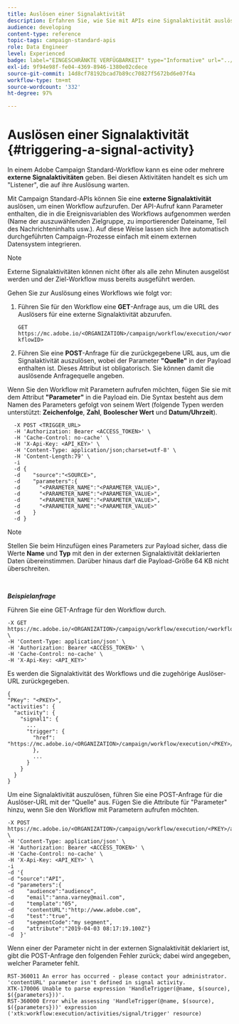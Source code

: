 ```yaml
---
title: Auslösen einer Signalaktivität
description: Erfahren Sie, wie Sie mit APIs eine Signalaktivität auslösen können.
audience: developing
content-type: reference
topic-tags: campaign-standard-apis
role: Data Engineer
level: Experienced
badge: label="EINGESCHRÄNKTE VERFÜGBARKEIT" type="Informative" url="../campaign-standard-migration-home.md" tooltip="Auf Campaign Standard migrierter Benutzer beschränkt"
exl-id: 9f94e98f-fe04-4369-8946-1380e02cdece
source-git-commit: 14d8cf78192bcad7b89cc70827f5672bd6e07f4a
workflow-type: tm+mt
source-wordcount: '332'
ht-degree: 97%

---
```


# Auslösen einer Signalaktivität {#triggering-a-signal-activity}

In einem Adobe Campaign Standard-Workflow kann es eine oder mehrere **externe Signalaktivitäten** geben. Bei diesen Aktivitäten handelt es sich um &quot;Listener&quot;, die auf ihre Auslösung warten.

Mit Campaign Standard-APIs können Sie eine **externe Signalaktivität** auslösen, um einen Workflow aufzurufen. Der API-Aufruf kann Parameter enthalten, die in die Ereignisvariablen des Workflows aufgenommen werden (Name der auszuwählenden Zielgruppe, zu importierender Dateiname, Teil des Nachrichteninhalts usw.). Auf diese Weise lassen sich Ihre automatisch durchgeführten Campaign-Prozesse einfach mit einem externen Datensystem integrieren.

>[!NOTE]
>
>Externe Signalaktivitäten können nicht öfter als alle zehn Minuten ausgelöst werden und der Ziel-Workflow muss bereits ausgeführt werden.

Gehen Sie zur Auslösung eines Workflows wie folgt vor:

1. Führen Sie für den Workflow eine **GET**-Anfrage aus, um die URL des Auslösers für eine externe Signalaktivität abzurufen.

   `GET https://mc.adobe.io/<ORGANIZATION>/campaign/workflow/execution/<workflowID>`

1. Führen Sie eine **POST**-Anfrage für die zurückgegebene URL aus, um die Signalaktivität auszulösen, wobei der Parameter **&quot;Quelle&quot;** in der Payload enthalten ist. Dieses Attribut ist obligatorisch. Sie können damit die auslösende Anfragequelle angeben.

Wenn Sie den Workflow mit Parametern aufrufen möchten, fügen Sie sie mit dem Attribut **&quot;Parameter&quot;** in die Payload ein. Die Syntax besteht aus dem Namen des Parameters gefolgt von seinem Wert (folgende Typen werden unterstützt: **Zeichenfolge**, **Zahl**, **Boolescher Wert** und **Datum/Uhrzeit**).

```
  -X POST <TRIGGER_URL>
  -H 'Authorization: Bearer <ACCESS_TOKEN>' \
  -H 'Cache-Control: no-cache' \
  -H 'X-Api-Key: <API_KEY>' \
  -H 'Content-Type: application/json;charset=utf-8' \
  -H 'Content-Length:79' \
  -i
  -d {
  -d    "source":"<SOURCE>",
  -d    "parameters":{
  -d      "<PARAMETER_NAME":"<PARAMETER_VALUE>",
  -d      "<PARAMETER_NAME":"<PARAMETER_VALUE>",
  -d      "<PARAMETER_NAME":"<PARAMETER_VALUE>",  
  -d      "<PARAMETER_NAME":"<PARAMETER_VALUE>"
  -d    }
  -d }
```

>[!NOTE]
>
>Stellen Sie beim Hinzufügen eines Parameters zur Payload sicher, dass die Werte **Name** und **Typ** mit den in der externen Signalaktivität deklarierten Daten übereinstimmen. Darüber hinaus darf die Payload-Größe 64 KB nicht überschreiten.

<br/>

***Beispielanfrage***

Führen Sie eine GET-Anfrage für den Workflow durch.

```
-X GET https://mc.adobe.io/<ORGANIZATION>/campaign/workflow/execution/<workflowID> \
-H 'Content-Type: application/json' \
-H 'Authorization: Bearer <ACCESS_TOKEN>' \
-H 'Cache-Control: no-cache' \
-H 'X-Api-Key: <API_KEY>'
```

Es werden die Signalaktivität des Workflows und die zugehörige Auslöser-URL zurückgegeben.

```
{
"PKey": "<PKEY>",
"activities": {
  "activity": {
    "signal1": {
      ...
      "trigger": {
        "href": "https://mc.adobe.io/<ORGANIZATION>/campaign/workflow/execution/<PKEY>/activities/activity/<PKEY>/trigger/"
        },
        ...
      }
    }
  }
}
```

Um eine Signalaktivität auszulösen, führen Sie eine POST-Anfrage für die Auslöser-URL mit der &quot;Quelle&quot; aus. Fügen Sie die Attribute für &quot;Parameter&quot; hinzu, wenn Sie den Workflow mit Parametern aufrufen möchten.

```
-X POST https://mc.adobe.io/<ORGANIZATION>/campaign/workflow/execution/<PKEY>/activities/activity/<PKEY>/trigger \
-H 'Content-Type: application/json' \
-H 'Authorization: Bearer <ACCESS_TOKEN>' \
-H 'Cache-Control: no-cache' \
-H 'X-Api-Key: <API_KEY>' \
-i
-d '{
-d "source":"API",
-d "parameters":{
-d    "audience":"audience",
-d    "email":"anna.varney@mail.com",
-d    "template":"05",
-d    "contentURL":"http://www.adobe.com",
-d    "test":"true",
-d    "segmentCode":"my segment",
-d    "attribute":"2019-04-03 08:17:19.100Z"}
-d  }'
```

<!-- + réponse -->

Wenn einer der Parameter nicht in der externen Signalaktivität deklariert ist, gibt die POST-Anfrage den folgenden Fehler zurück; dabei wird angegeben, welcher Parameter fehlt.

```
RST-360011 An error has occurred - please contact your administrator.
'contentURL' parameter isn't defined in signal activity.
XTK-170006 Unable to parse expression 'HandleTrigger(@name, $(source), $({parameters}))'.
RST-360000 Error while assessing 'HandleTrigger(@name, $(source), $({parameters}))' expression ('xtk:workflow:execution/activities/signal/trigger' resource)
```

